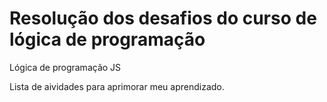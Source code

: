 # Resolução dos desafios do curso de lógica de programação
Lógica de programação JS

Lista de aividades para aprimorar meu aprendizado.

